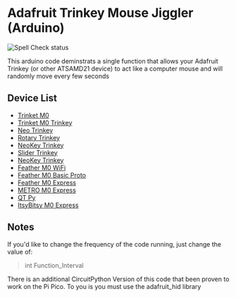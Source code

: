 # Adafruit Trinkey Mouse Jiggler (Arduino)
![Spell Check status](https://github.com/SaifSabban/Trinkey-Mouse-Jiggler/actions/workflows/spell-check.yml/badge.svg?event=push)

 This arduino code deminstrats a single function that allows your Adafruit Trinkey (or other ATSAMD21 device) to act like a computer mouse and will randomly move every few seconds

## Device List
* [Trinket M0](https://www.adafruit.com/product/3500)
* [Trinket M0 Trinkey](https://www.adafruit.com/product/5022)
* [Neo Trinkey](https://www.adafruit.com/product/4870)
* [Rotary Trinkey](https://www.adafruit.com/product/4964)
* [NeoKey Trinkey](https://www.adafruit.com/product/5020)
* [Slider Trinkey](https://www.adafruit.com/product/5021)
* [NeoKey Trinkey](https://www.adafruit.com/product/5020)
* [Feather M0 WiFi](https://www.adafruit.com/product/3010)
* [Feather M0 Basic Proto](https://www.adafruit.com/product/2772)
* [Feather M0 Express](https://www.adafruit.com/product/3403)
* [METRO M0 Express](https://www.adafruit.com/product/3505)
* [QT Py](https://www.adafruit.com/product/4600)
* [ItsyBitsy M0 Express](https://www.adafruit.com/product/3727)

## Notes
If you'd like to change the frequency of the code running, just change the value of: 
> int Function_Interval

There is an additional CircuitPython Version of this code that been proven to work on the Pi Pico. To you is you must use the adafruit_hid library
